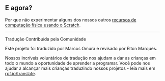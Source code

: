 ## E agora?

Por que não experimentar alguns dos nossos outros [recursos de computação física usando o Scratch](https://projects.raspberrypi.org/pt-BR/projects?software%5B%5D=scratch&hardware%5B%5D=electronic-components).


***
Tradução Contribuída pela Comunidade

Este projeto foi traduzido por Marcos Omura e revisado por Elton Marques.

Nossos incríveis voluntários de tradução nos ajudam a dar as crianças em todo o mundo a oportunidade de aprender a programar. Você pode nos ajudar a alcançar mais crianças traduzindo nossos projetos - leia mais em [rpf.io/translate](https://rpf.io/translate).